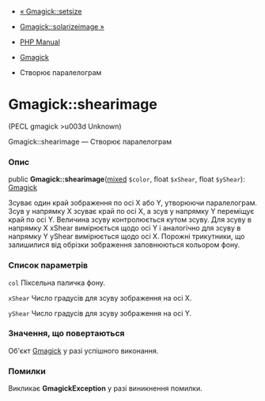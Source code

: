 - [« Gmagick::setsize](gmagick.setsize.md)
- [Gmagick::solarizeimage »](gmagick.solarizeimage.md)

- [PHP Manual](index.md)
- [Gmagick](class.gmagick.md)
- Створює паралелограм

# Gmagick::shearimage

(PECL gmagick \>u003d Unknown)

Gmagick::shearimage — Створює паралелограм

### Опис

public
**Gmagick::shearimage**([mixed](language.types.declarations.md#language.types.declarations.mixed)
`$color`, float `$xShear`, float `$yShear`):
[Gmagick](class.gmagick.md)

Зсуває один край зображення по осі X або Y, утворюючи паралелограм.
Зсув у напрямку X зсуває край по осі X, а зсув у напрямку Y
переміщує край по осі Y. Величина зсуву контролюється кутом зсуву.
Для зсуву в напрямку X xShear вимірюється щодо осі Y і
аналогічно для зсуву в напрямку Y yShear вимірюється
щодо осі X. Порожні трикутники, що залишилися від обрізки
зображення заповнюються кольором фону.

### Список параметрів

`col`
Піксельна паличка фону.

`xShear`
Число градусів для зсуву зображення на осі X.

`yShear`
Число градусів для зсуву зображення на осі Y.

### Значення, що повертаються

Об'єкт [Gmagick](class.gmagick.md) у разі успішного виконання.

### Помилки

Викликає **GmagickException** у разі виникнення помилки.
